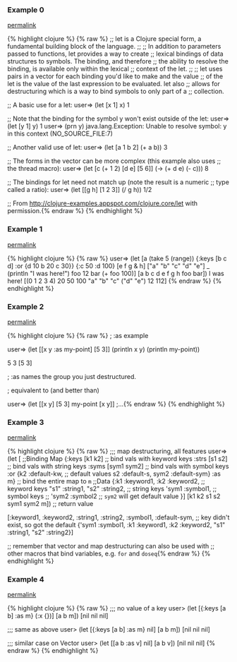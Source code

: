 ### Example 0
[permalink](#example-0)

{% highlight clojure %}
{% raw %}
;; let is a Clojure special form, a fundamental building block of the language.
;;
;; In addition to parameters passed to functions, let provides a way to create
;; lexical bindings of data structures to symbols. The binding, and therefore
;; the ability to resolve the binding, is available only within the lexical
;; context of the let.
;;
;; let uses pairs in a vector for each binding you'd like to make and the value
;; of the let is the value of the last expression to be evaluated. let also
;; allows for destructuring which is a way to bind symbols to only part of a
;; collection.

;; A basic use for a let:
user=> (let [x 1]
         x)
1

;; Note that the binding for the symbol y won't exist outside of the let:
user=> (let [y 1]
         y)
1
user=> (prn y)
java.lang.Exception: Unable to resolve symbol: y in this context (NO_SOURCE_FILE:7)

;; Another valid use of let:
user=> (let [a 1 b 2]
         (+ a b))
3

;; The forms in the vector can be more complex (this example also uses
;; the thread macro):
user=> (let [c (+ 1 2)
             [d e] [5 6]]
         (-> (+ d e) (- c)))
8

;; The bindings for let need not match up (note the result is a numeric
;; type called a ratio):
user=> (let [[g h] [1 2 3]]
         (/ g h))
1/2

;; From http://clojure-examples.appspot.com/clojure.core/let with permission.{% endraw %}
{% endhighlight %}


### Example 1
[permalink](#example-1)

{% highlight clojure %}
{% raw %}
user=> (let [a (take 5 (range))
             {:keys [b c d] :or {d 10 b 20 c 30}} {:c 50 :d 100}
             [e f g & h] ["a" "b" "c" "d" "e"]
             _ (println "I was here!")
             foo 12
             bar (+ foo 100)]
         [a b c d e f g h foo bar])
I was here!
[(0 1 2 3 4) 20 50 100 "a" "b" "c" ("d" "e") 12 112]
{% endraw %}
{% endhighlight %}


### Example 2
[permalink](#example-2)

{% highlight clojure %}
{% raw %}
; :as example

user=> (let [[x y :as my-point] [5 3]]
         (println x y)
         (println my-point))

5 3
[5 3]

; :as names the group you just destructured.

; equivalent to (and better than)

user=> (let [[x y] [5 3]
             my-point [x y]]
         ;...{% endraw %}
{% endhighlight %}


### Example 3
[permalink](#example-3)

{% highlight clojure %}
{% raw %}
;;; map destructuring, all features
user=>
(let [
      ;;Binding Map
      {:keys [k1 k2]        ;; bind vals with keyword keys
       :strs [s1 s2]        ;; bind vals with string keys
       :syms [sym1 sym2]    ;; bind vals with symbol keys
       :or {k2 :default-kw, ;; default values
            s2 :default-s,
            sym2 :default-sym}
       :as m}  ;; bind the entire map to `m`
      ;;Data
      {:k1 :keyword1, :k2 :keyword2,  ;; keyword keys
       "s1" :string1, "s2" :string2,  ;; string keys
       'sym1 :symbol1,                ;; symbol keys
       ;; 'sym2 :symbol2              ;; `sym2` will get default value
       }]
  [k1 k2 s1 s2 sym1 sym2 m])  ;; return value

[:keyword1, :keyword2,
 :string1, :string2,
 :symbol1, :default-sym, ;; key didn't exist, so got the default
 {'sym1 :symbol1, :k1 :keyword1, :k2 :keyword2,
  "s1" :string1, "s2" :string2}]

;; remember that vector and map destructuring can also be used with
;; other macros that bind variables, e.g. `for` and `doseq`{% endraw %}
{% endhighlight %}


### Example 4
[permalink](#example-4)

{% highlight clojure %}
{% raw %}
;;; no value of a key
user> (let [{:keys [a b] :as m} (:x {})]
        [a b m])
[nil nil nil]

;;; same as above
user> (let [{:keys [a b] :as m} nil]
        [a b m])
[nil nil nil]

;;; similar case on Vector
user> (let [[a b :as v] nil]
        [a b v])
[nil nil nil]
{% endraw %}
{% endhighlight %}


